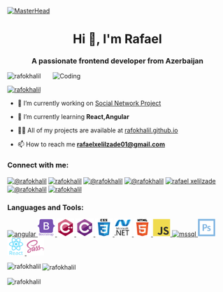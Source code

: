[![MasterHead](https://mir-s3-cdn-cf.behance.net/project_modules/max_1200/54b6c068097599.5b50bca476b9b.gif)](https://rafokhalil.io)
<h1 align="center">Hi 👋, I'm Rafael</h1>
<h3 align="center">A passionate frontend developer from Azerbaijan</h3>
<img align="right" alt="Coding" width="400" src="https://ecusmedia.de/wp-content/uploads/2022/02/Developer.gif"

<p align="left"> <img src="https://komarev.com/ghpvc/?username=rafokhalil&label=Profile%20views&color=0e75b6&style=flat" alt="rafokhalil" /> </p>

<p align="left"> <a href="https://twitter.com/rafokhalill" target="blank"><img src="https://img.shields.io/twitter/follow/rafokhalil?logo=twitter&style=for-the-badge" alt="rafokhalil" /></a> </p>

- 🔭 I’m currently working on [Social Network Project](https://github.com/rafokhalil/SocialNetwork.git)

- 🌱 I’m currently learning **React,Angular**

- 👨‍💻 All of my projects are available at [rafokhalil.github.io](rafokhalil.github.io)

- 📫 How to reach me **rafaelxelilzade01@gmail.com**

<h3 align="left">Connect with me:</h3>
<p align="left">
<a href="https://codepen.io/@rafokhalil" target="blank"><img align="center" src="https://raw.githubusercontent.com/rahuldkjain/github-profile-readme-generator/master/src/images/icons/Social/codepen.svg" alt="@rafokhalil" height="30" width="40" /></a>
<a href="https://twitter.com/rafokhalil" target="blank"><img align="center" src="https://raw.githubusercontent.com/rahuldkjain/github-profile-readme-generator/master/src/images/icons/Social/twitter.svg" alt="rafokhalil" height="30" width="40" /></a>
<a href="https://linkedin.com/in/@rafokhalil" target="blank"><img align="center" src="https://raw.githubusercontent.com/rahuldkjain/github-profile-readme-generator/master/src/images/icons/Social/linked-in-alt.svg" alt="@rafokhalil" height="30" width="40" /></a>
<a href="https://stackoverflow.com/users/@rafokhalil" target="blank"><img align="center" src="https://raw.githubusercontent.com/rahuldkjain/github-profile-readme-generator/master/src/images/icons/Social/stack-overflow.svg" alt="@rafokhalil" height="30" width="40" /></a>
<a href="https://fb.com/rafael xelilzade" target="blank"><img align="center" src="https://raw.githubusercontent.com/rahuldkjain/github-profile-readme-generator/master/src/images/icons/Social/facebook.svg" alt="rafael xelilzade" height="30" width="40" /></a>
<a href="https://instagram.com/@rafokhalil" target="blank"><img align="center" src="https://raw.githubusercontent.com/rahuldkjain/github-profile-readme-generator/master/src/images/icons/Social/instagram.svg" alt="@rafokhalil" height="30" width="40" /></a>
<a href="https://www.youtube.com/c/rafokhalil" target="blank"><img align="center" src="https://raw.githubusercontent.com/rahuldkjain/github-profile-readme-generator/master/src/images/icons/Social/youtube.svg" alt="rafokhalil" height="30" width="40" /></a>
</p>

<h3 align="left">Languages and Tools:</h3>
<p align="left"> <a href="https://angular.io" target="_blank" rel="noreferrer"> <img src="https://angular.io/assets/images/logos/angular/angular.svg" alt="angular" width="40" height="40"/> </a> <a href="https://getbootstrap.com" target="_blank" rel="noreferrer"> <img src="https://raw.githubusercontent.com/devicons/devicon/master/icons/bootstrap/bootstrap-plain-wordmark.svg" alt="bootstrap" width="40" height="40"/> </a> <a href="https://www.w3schools.com/cpp/" target="_blank" rel="noreferrer"> <img src="https://raw.githubusercontent.com/devicons/devicon/master/icons/cplusplus/cplusplus-original.svg" alt="cplusplus" width="40" height="40"/> </a> <a href="https://www.w3schools.com/cs/" target="_blank" rel="noreferrer"> <img src="https://raw.githubusercontent.com/devicons/devicon/master/icons/csharp/csharp-original.svg" alt="csharp" width="40" height="40"/> </a> <a href="https://www.w3schools.com/css/" target="_blank" rel="noreferrer"> <img src="https://raw.githubusercontent.com/devicons/devicon/master/icons/css3/css3-original-wordmark.svg" alt="css3" width="40" height="40"/> </a> <a href="https://dotnet.microsoft.com/" target="_blank" rel="noreferrer"> <img src="https://raw.githubusercontent.com/devicons/devicon/master/icons/dot-net/dot-net-original-wordmark.svg" alt="dotnet" width="40" height="40"/> </a> <a href="https://www.w3.org/html/" target="_blank" rel="noreferrer"> <img src="https://raw.githubusercontent.com/devicons/devicon/master/icons/html5/html5-original-wordmark.svg" alt="html5" width="40" height="40"/> </a> <a href="https://developer.mozilla.org/en-US/docs/Web/JavaScript" target="_blank" rel="noreferrer"> <img src="https://raw.githubusercontent.com/devicons/devicon/master/icons/javascript/javascript-original.svg" alt="javascript" width="40" height="40"/> </a> <a href="https://www.microsoft.com/en-us/sql-server" target="_blank" rel="noreferrer"> <img src="https://www.svgrepo.com/show/303229/microsoft-sql-server-logo.svg" alt="mssql" width="40" height="40"/> </a> <a href="https://www.photoshop.com/en" target="_blank" rel="noreferrer"> <img src="https://raw.githubusercontent.com/devicons/devicon/master/icons/photoshop/photoshop-line.svg" alt="photoshop" width="40" height="40"/> </a> <a href="https://reactjs.org/" target="_blank" rel="noreferrer"> <img src="https://raw.githubusercontent.com/devicons/devicon/master/icons/react/react-original-wordmark.svg" alt="react" width="40" height="40"/> </a> <a href="https://sass-lang.com" target="_blank" rel="noreferrer"> <img src="https://raw.githubusercontent.com/devicons/devicon/master/icons/sass/sass-original.svg" alt="sass" width="40" height="40"/> </a> </p>

<p><img align="left" src="https://github-readme-stats.vercel.app/api/top-langs?username=rafokhalil&show_icons=true&locale=en&layout=compact" alt="rafokhalil" /></p>

<p>&nbsp;<img align="center" src="https://github-readme-stats.vercel.app/api?username=rafokhalil&show_icons=true&locale=en" alt="rafokhalil" /></p>

<p><img align="center" src="https://github-readme-streak-stats.herokuapp.com/?user=rafokhalil&" alt="rafokhalil" /></p>
